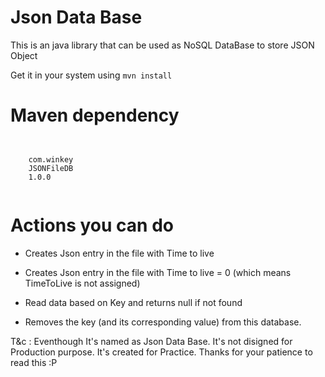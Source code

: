 Json Data Base
==============

This is an java library that can be used as NoSQL DataBase to store JSON Object

Get it in your system using <code>mvn install</code>

Maven dependency
================
<code>
<dependency>
	<groupId>com.winkey</groupId>
	<artifactId>JSONFileDB</artifactId>
	<version>1.0.0</version>
<dependency>
</code>

Actions you can do
==================

 * Creates Json entry in the file with Time to live
 
 * Creates Json entry in the file with Time to live = 0 (which means TimeToLive is not assigned)
 
 * Read data based on Key and returns null if not found
 
 * Removes the key (and its corresponding value) from this database. 
 
 
 T&c : Eventhough It's named as Json Data Base. 
		It's not disigned for Production purpose. It's created for Practice. Thanks for your patience to read this :P

